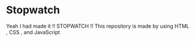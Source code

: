 # Stopwatch
Yeah I had made it !! STOPWATCH !! This repository is made by using HTML , CSS , and JavaScript  
